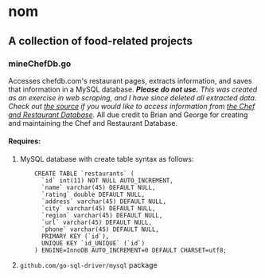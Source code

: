 # nom
## A collection of food-related projects

### mineChefDb.go
Accesses chefdb.com's restaurant pages, extracts information, and saves that information in a MySQL database.
_**Please do not use.**
This was created as an exercise in web scraping, and I have since deleted all extracted data. Check out [the source](http://chefdb.com/pl) if you would like to access information from [the Chef and Restaurant Database](http://chefdb.com)._
All due credit to Brian and George for creating and maintaining the Chef and Restaurant Database.

#### Requires:
1. MySQL database with create table syntax as follows:
    ```
    	CREATE TABLE `restaurants` (
    	  `id` int(11) NOT NULL AUTO_INCREMENT,
    	  `name` varchar(45) DEFAULT NULL,
    	  `rating` double DEFAULT NULL,
    	  `address` varchar(45) DEFAULT NULL,
    	  `city` varchar(45) DEFAULT NULL,
    	  `region` varchar(45) DEFAULT NULL,
    	  `url` varchar(45) DEFAULT NULL,
    	  `phone` varchar(45) DEFAULT NULL,
    	  PRIMARY KEY (`id`),
    	  UNIQUE KEY `id_UNIQUE` (`id`)
    	) ENGINE=InnoDB AUTO_INCREMENT=0 DEFAULT CHARSET=utf8;
    ```
2. `github.com/go-sql-driver/mysql` package
